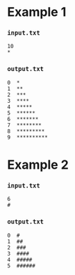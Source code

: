 # Example 1
###  `input.txt`

```
10
*
```


###  `output.txt`

```
0  *
1  **
2  ***
3  ****
4  *****
5  ******
6  *******
7  ********
8  *********
9  **********
```

# Example 2
###  `input.txt`

```
6
#
```


###  `output.txt`

```
0  #
1  ##
2  ###
3  ####
4  #####
5  ######
```